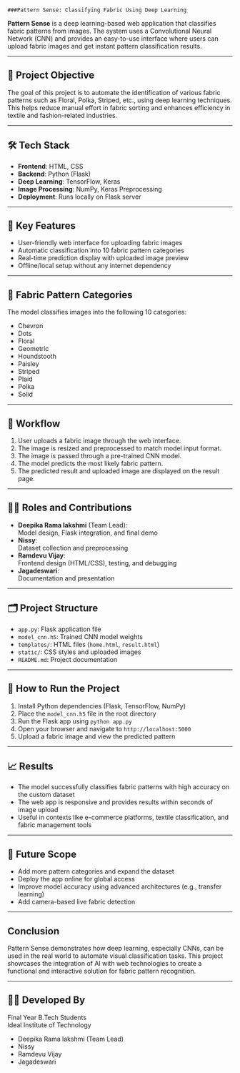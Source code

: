                                                                           ###Pattern Sense: Classifying Fabric Using Deep Learning

**Pattern Sense** is a deep learning-based web application that classifies fabric patterns from images. The system uses a Convolutional Neural Network (CNN) and provides an easy-to-use interface where users can upload fabric images and get instant pattern classification results.

---

## 📌 Project Objective

The goal of this project is to automate the identification of various fabric patterns such as Floral, Polka, Striped, etc., using deep learning techniques. This helps reduce manual effort in fabric sorting and enhances efficiency in textile and fashion-related industries.

---

## 🛠️ Tech Stack

- **Frontend**: HTML, CSS  
- **Backend**: Python (Flask)  
- **Deep Learning**: TensorFlow, Keras  
- **Image Processing**: NumPy, Keras Preprocessing  
- **Deployment**: Runs locally on Flask server

---

## 🧠 Key Features

- User-friendly web interface for uploading fabric images  
- Automatic classification into 10 fabric pattern categories  
- Real-time prediction display with uploaded image preview  
- Offline/local setup without any internet dependency

---

## 🧵 Fabric Pattern Categories

The model classifies images into the following 10 categories:

- Chevron  
- Dots  
- Floral  
- Geometric  
- Houndstooth  
- Paisley  
- Striped  
- Plaid  
- Polka  
- Solid

---

## 🔄 Workflow

1. User uploads a fabric image through the web interface.  
2. The image is resized and preprocessed to match model input format.  
3. The image is passed through a pre-trained CNN model.  
4. The model predicts the most likely fabric pattern.  
5. The predicted result and uploaded image are displayed on the result page.

---

## 🧑‍💻 Roles and Contributions

- **Deepika Rama lakshmi** (Team Lead):  
  Model design, Flask integration, and final demo  
- **Nissy**:  
  Dataset collection and preprocessing  
- **Ramdevu Vijay**:  
  Frontend design (HTML/CSS), testing, and debugging  
- **Jagadeswari**:  
  Documentation and presentation

---

## 🗂️ Project Structure

- `app.py`: Flask application file  
- `model_cnn.h5`: Trained CNN model weights  
- `templates/`: HTML files (`home.html`, `result.html`)  
- `static/`: CSS styles and uploaded images  
- `README.md`: Project documentation

---

## 🚀 How to Run the Project

1. Install Python dependencies (Flask, TensorFlow, NumPy)  
2. Place the `model_cnn.h5` file in the root directory  
3. Run the Flask app using `python app.py`  
4. Open your browser and navigate to `http://localhost:5000`  
5. Upload a fabric image and view the predicted pattern

---

## 📈 Results

- The model successfully classifies fabric patterns with high accuracy on the custom dataset  
- The web app is responsive and provides results within seconds of image upload  
- Useful in contexts like e-commerce platforms, textile classification, and fabric management tools

---

## 🔮 Future Scope

- Add more pattern categories and expand the dataset  
- Deploy the app online for global access  
- Improve model accuracy using advanced architectures (e.g., transfer learning)  
- Add camera-based live fabric detection

---

##  Conclusion

Pattern Sense demonstrates how deep learning, especially CNNs, can be used in the real world to automate visual classification tasks. This project showcases the integration of AI with web technologies to create a functional and interactive solution for fabric pattern recognition.

---

## 👩‍🎓 Developed By

Final Year B.Tech Students  
Ideal Institute of Technology

- Deepika Rama lakshmi (Team Lead)  
- Nissy  
- Ramdevu Vijay  
- Jagadeswari
